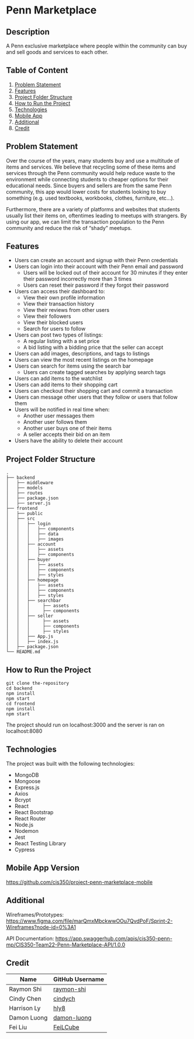# Penn Marketplace

## Description
A Penn exclusive marketplace where people within the community can buy and sell goods and services to each other.

## Table of Content
1. [Problem Statement](#problem-statement)
2. [Features](#features)
3. [Project Folder Structure](#project-folder-structure)
4. [How to Run the Project](#how-to-run-the-project)
5. [Technologies](#technologies)
6. [Mobile App](#mobile-app-version)
7. [Additional](#additional)
8. [Credit](#credit)


## Problem Statement
Over the course of the years, many students buy and use a multitude of items and services. We believe that recycling some of these items and services through the Penn community would help reduce waste to the environment while connecting students to cheaper options for their educational needs. Since buyers and sellers are from the same Penn community, this app would lower costs for students looking to buy something (e.g. used textbooks, workbooks, clothes, furniture, etc…).

Furthermore, there are a variety of platforms and websites that students usually list their items on, oftentimes leading to meetups with strangers. By using our app, we can limit the transaction population to the Penn community and reduce the risk of “shady” meetups.

## Features
* Users can create an account and signup with their Penn credentials
* Users can login into their account with their Penn email and password
  * Users will be locked out of their account for 30 minutes if they enter their password incorrectly more than 3 times
  * Users can reset their password if they forgot their password
* Users can access their dashboard to:
  * View their own profile information
  * View their transaction history
  * View their reviews from other users
  * View their followers
  * View their blocked users
  * Search for users to follow
* Users can post two types of listings:
  * A regular listing with a set price
  * A bid listing with a bidding price that the seller can accept
* Users can add images, descriptions, and tags to listings
* Users can view the most recent listings on the homepage
* Users can search for items using the search bar
  * Users can create tagged searches by applying search tags
* Users can add items to the watchlist
* Users can add items to their shopping cart
* Users can checkout their shopping cart and commit a transaction
* Users can message other users that they follow or users that follow them
* Users will be notified in real time when:
  * Another user messages them
  * Another user follows them
  * Another user buys one of their items
  * A seller accepts their bid on an item
* Users have the ability to delete their account


## Project Folder Structure
    .
    ├── backend
    │   ├── middleware                         
    │   ├── models                            
    │   ├── routes                            
    │   ├── package.json
    │   ├── server.js
    ├── frontend
    │   ├── public
    │   ├── src
    │   │   ├── login
    │   │   │   ├── components
    │   │   │   ├── data
    │   │   │   ├── images
    │   │   ├── account
    │   │   │   ├── assets
    │   │   │   ├── components
    │   │   ├── buyer
    │   │   │   ├── assets
    │   │   │   ├── components
    │   │   │   ├── styles
    │   │   ├── homepage
    │   │   │   ├── assets
    │   │   │   ├── components
    │   │   │   ├── styles
    │   │   ├── searchbar
    │   │   │     ├── assets
    │   │   │     ├── components
    │   │   ├── seller
    │   │   │     ├── assets
    │   │   │     ├── components
    │   │   │     ├── styles
    │   │   ├── App.js
    │   │   ├── index.js
    │   ├── package.json
    └── README.md
    
  ## How to Run the Project
  ```
  git clone the-repository
  cd backend
  npm install
  npm start
  cd frontend
  npm install
  npm start
  ```
  The project should run on localhost:3000 and the server is ran on localhost:8080
  
  ## Technologies
  The project was built with the following technologies:
-   MongoDB
-   Mongoose
-   Express.js
-   Axios
-   Bcrypt
-   React
-   React Bootstrap
-   React Router
-   Node.js
-   Nodemon
-   Jest
-   React Testing Library
-   Cypress

## Mobile App Version
https://github.com/cis350/project-penn-marketplace-mobile

## Additional
Wireframes/Prototypes: https://www.figma.com/file/marQmxMbckwwOOu7QvdPoF/Sprint-2-Wireframes?node-id=0%3A1

API Documentation: https://app.swaggerhub.com/apis/cis350-penn-mp/CIS350-Team22-Penn-Marketplace-API/1.0.0

## Credit
| Name      | GitHub Username |
| ----------- | ----------- |
| Raymon Shi      | [raymon-shi](https://github.com/raymon-shi)       |
| Cindy Chen   | [cindych](https://github.com/cindych)        |
| Harrison Ly   | [hly8](https://github.com/hly8)        |
| Damon Luong   | [damon-luong](https://github.com/damon-luong)        |
| Fei Liu   | [FeiLCube](https://github.com/FeiLCube)        |

